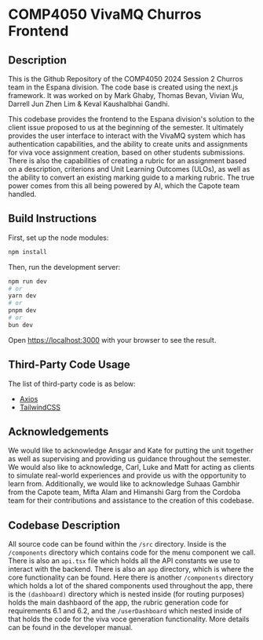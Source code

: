 # COMP4050 VivaMQ Churros Frontend

## Description

This is the Github Repository of the COMP4050 2024 Session 2 Churros team in the Espana division. The code base is created using the next.js framework. It was worked on by Mark Ghaby, Thomas Bevan, Vivian Wu, Darrell Jun Zhen Lim & Keval Kaushalbhai Gandhi.

This codebase provides the frontend to the Espana division's solution to the client issue proposed to us at the beginning of the semester. It ultimately provides the user interface to interact with the VivaMQ system which has authentication capabilities, and the ability to create units and assignments for viva voce assignment creation, based on other students submissions. There is also the capabilities of creating a rubric for an assignment based on a description, criterions and Unit Learning Outcomes (ULOs), as well as the ability to convert an existing marking guide to a marking rubric. The true power comes from this all being powered by AI, which the Capote team handled.

## Build Instructions

First, set up the node modules:
```bash
npm install
```

Then, run the development server:

```bash
npm run dev
# or
yarn dev
# or
pnpm dev
# or
bun dev
```

Open [https://localhost:3000](https://localhost:3000) with your browser to see the result.

## Third-Party Code Usage

The list of third-party code is as below:

* [Axios](https://axios-http.com/docs/intro)
* [TailwindCSS](https://tailwindcss.com/docs/installation)

## Acknowledgements

We would like to acknowledge Ansgar and Kate for putting the unit together as well as supervising and providing us guidance throughout the semester. We would also like to acknowledge, Carl, Luke and Matt for acting as clients to simulate real-world experiences and provide us with the opportunity to learn from. Additionally, we would like to acknowledge Suhaas Gambhir from the Capote team, Mifta Alam and Himanshi Garg from the Cordoba team for their contributions and assistance to the creation of this codebase. 

## Codebase Description

All source code can be found within the `/src` directory. Inside is the `/components` directory which contains code for the menu component we call. There is also an `api.tsx` file which holds all the API constants we use to interact with the backend. There is also an `app` directory, which is where the core functionality can be found. Here there is another `/components` directory which holds a lot of the shared components used throughout the app, there is the `(dashboard)` directory which is nested inside (for routing purposes) holds the main dashbaord of the app, the rubric generation code for requirements 6.1 and 6.2, and the `/userDashboard` which nested inside of that holds the code for the viva voce generation functionality. More details can be found in the developer manual.
